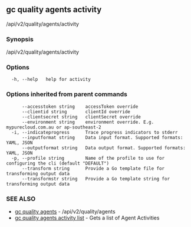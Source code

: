 ## gc quality agents activity

/api/v2/quality/agents/activity

### Synopsis

/api/v2/quality/agents/activity

### Options

```
  -h, --help   help for activity
```

### Options inherited from parent commands

```
      --accesstoken string    accessToken override
      --clientid string       clientId override
      --clientsecret string   clientSecret override
      --environment string    environment override. E.g. mypurecloud.com.au or ap-southeast-2
  -i, --indicateprogress      Trace progress indicators to stderr
      --inputformat string    Data input format. Supported formats: YAML, JSON
      --outputformat string   Data output format. Supported formats: YAML, JSON
  -p, --profile string        Name of the profile to use for configuring the cli (default "DEFAULT")
      --transform string      Provide a Go template file for transforming output data
      --transformstr string   Provide a Go template string for transforming output data
```

### SEE ALSO

* [gc quality agents](gc_quality_agents.html)	 - /api/v2/quality/agents
* [gc quality agents activity list](gc_quality_agents_activity_list.html)	 - Gets a list of Agent Activities


